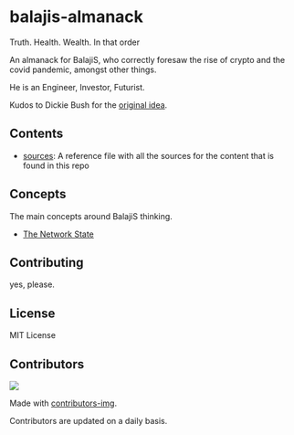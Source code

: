 # balajis-almanack
Truth. Health. Wealth. In that order

An almanack for BalajiS, who correctly foresaw the rise of crypto and the covid pandemic, amongst other things. 

He is an Engineer, Investor, Futurist. 

Kudos to Dickie Bush for the [original idea](https://twitter.com/dickiebush/status/1412912753052844035).

## Contents

- [sources](/sources.md): A reference file with all the sources for the content that is found in this repo

## Concepts

The main concepts around BalajiS thinking. 

- [The Network State](/concepts/network-state.md)


## Contributing

yes, please.


## License

MIT License

## Contributors

<a href="https://github.com/OdysLam/balajis-almanack/graphs/contributors">
  <img src="https://contrib.rocks/image?repo=OdysLam/balajis-almanack" />
</a>

Made with [contributors-img](https://contrib.rocks). 

Contributors are updated on a daily basis.
